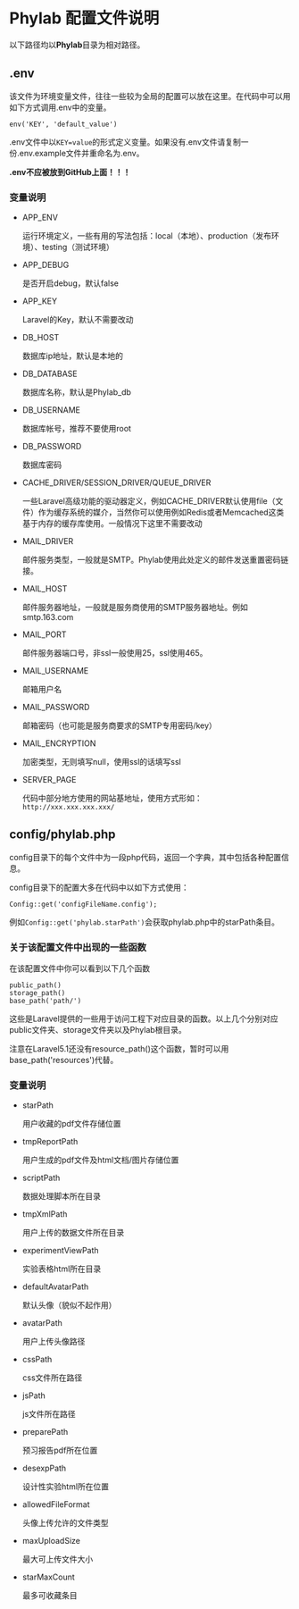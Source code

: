 # Phylab 配置文件说明

以下路径均以**Phylab**目录为相对路径。

## .env

该文件为环境变量文件，往往一些较为全局的配置可以放在这里。在代码中可以用如下方式调用.env中的变量。

```
env('KEY', 'default_value')
```

.env文件中以`KEY=value`的形式定义变量。如果没有.env文件请复制一份.env.example文件并重命名为.env。

**.env不应被放到GitHub上面！！！**

### 变量说明

* APP_ENV

  运行环境定义，一些有用的写法包括：local（本地）、production（发布环境）、testing（测试环境）

* APP_DEBUG

  是否开启debug，默认false

* APP_KEY

  Laravel的Key，默认不需要改动

* DB_HOST

  数据库ip地址，默认是本地的

* DB_DATABASE

  数据库名称，默认是Phylab_db

* DB_USERNAME

  数据库帐号，推荐不要使用root

* DB_PASSWORD

  数据库密码

* CACHE_DRIVER/SESSION_DRIVER/QUEUE_DRIVER

  一些Laravel高级功能的驱动器定义，例如CACHE_DRIVER默认使用file（文件）作为缓存系统的媒介，当然你可以使用例如Redis或者Memcached这类基于内存的缓存库使用。一般情况下这里不需要改动

* MAIL_DRIVER

  邮件服务类型，一般就是SMTP。Phylab使用此处定义的邮件发送重置密码链接。

* MAIL_HOST

  邮件服务器地址，一般就是服务商使用的SMTP服务器地址。例如smtp.163.com

* MAIL_PORT

  邮件服务器端口号，非ssl一般使用25，ssl使用465。

* MAIL_USERNAME

  邮箱用户名

* MAIL_PASSWORD

  邮箱密码（也可能是服务商要求的SMTP专用密码/key）

* MAIL_ENCRYPTION

  加密类型，无则填写null，使用ssl的话填写ssl

* SERVER_PAGE

  代码中部分地方使用的网站基地址，使用方式形如：`http://xxx.xxx.xxx.xxx/`



## config/phylab.php

config目录下的每个文件中为一段php代码，返回一个字典，其中包括各种配置信息。

config目录下的配置大多在代码中以如下方式使用：

```
Config::get('configFileName.config');
```

例如`Config::get('phylab.starPath')`会获取phylab.php中的starPath条目。

### 关于该配置文件中出现的一些函数

在该配置文件中你可以看到以下几个函数

```
public_path()
storage_path()
base_path('path/')
```

这些是Laravel提供的一些用于访问工程下对应目录的函数。以上几个分别对应public文件夹、storage文件夹以及Phylab根目录。

注意在Laravel5.1还没有resource_path()这个函数，暂时可以用base_path('resources')代替。

### 变量说明

* starPath

  用户收藏的pdf文件存储位置

* tmpReportPath

  用户生成的pdf文件及html文档/图片存储位置

* scriptPath

  数据处理脚本所在目录

* tmpXmlPath

  用户上传的数据文件所在目录

* experimentViewPath

  实验表格html所在目录

* defaultAvatarPath

  默认头像（貌似不起作用）

* avatarPath

  用户上传头像路径

* cssPath

  css文件所在路径

* jsPath

  js文件所在路径

* preparePath

  预习报告pdf所在位置

* desexpPath

  设计性实验html所在位置

* allowedFileFormat

  头像上传允许的文件类型

* maxUploadSize

  最大可上传文件大小

* starMaxCount

  最多可收藏条目
